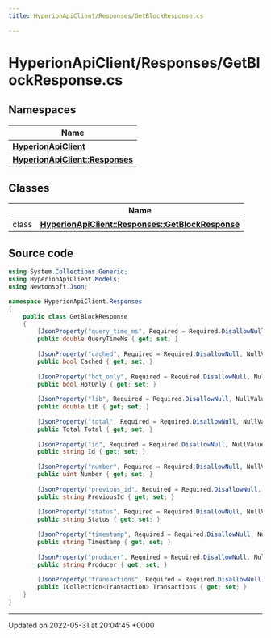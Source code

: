 ```yaml
---
title: HyperionApiClient/Responses/GetBlockResponse.cs

---
```


# HyperionApiClient/Responses/GetBlockResponse.cs



## Namespaces

| Name           |
| -------------- |
| **[HyperionApiClient](/Namespaces/namespace_hyperion_api_client.md)**  |
| **[HyperionApiClient::Responses](/Namespaces/namespace_hyperion_api_client_1_1_responses.md)**  |

## Classes

|                | Name           |
| -------------- | -------------- |
| class | **[HyperionApiClient::Responses::GetBlockResponse](/Classes/class_hyperion_api_client_1_1_responses_1_1_get_block_response.md)**  |




## Source code

```csharp
using System.Collections.Generic;
using HyperionApiClient.Models;
using Newtonsoft.Json;

namespace HyperionApiClient.Responses
{
    public class GetBlockResponse 
    {
        [JsonProperty("query_time_ms", Required = Required.DisallowNull, NullValueHandling = NullValueHandling.Ignore)]
        public double QueryTimeMs { get; set; }
    
        [JsonProperty("cached", Required = Required.DisallowNull, NullValueHandling = NullValueHandling.Ignore)]
        public bool Cached { get; set; }
    
        [JsonProperty("hot_only", Required = Required.DisallowNull, NullValueHandling = NullValueHandling.Ignore)]
        public bool HotOnly { get; set; }
    
        [JsonProperty("lib", Required = Required.DisallowNull, NullValueHandling = NullValueHandling.Ignore)]
        public double Lib { get; set; }
    
        [JsonProperty("total", Required = Required.DisallowNull, NullValueHandling = NullValueHandling.Ignore)]
        public Total Total { get; set; }
    
        [JsonProperty("id", Required = Required.DisallowNull, NullValueHandling = NullValueHandling.Ignore)]
        public string Id { get; set; }
    
        [JsonProperty("number", Required = Required.DisallowNull, NullValueHandling = NullValueHandling.Ignore)]
        public uint Number { get; set; }
    
        [JsonProperty("previous_id", Required = Required.DisallowNull, NullValueHandling = NullValueHandling.Ignore)]
        public string PreviousId { get; set; }
    
        [JsonProperty("status", Required = Required.DisallowNull, NullValueHandling = NullValueHandling.Ignore)]
        public string Status { get; set; }
    
        [JsonProperty("timestamp", Required = Required.DisallowNull, NullValueHandling = NullValueHandling.Ignore)]
        public string Timestamp { get; set; }
    
        [JsonProperty("producer", Required = Required.DisallowNull, NullValueHandling = NullValueHandling.Ignore)]
        public string Producer { get; set; }
    
        [JsonProperty("transactions", Required = Required.DisallowNull, NullValueHandling = NullValueHandling.Ignore)]
        public ICollection<Transaction> Transactions { get; set; }
    }
}
```


-------------------------------

Updated on 2022-05-31 at 20:04:45 +0000
